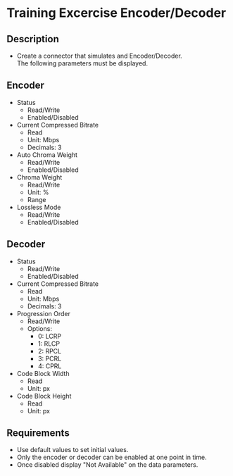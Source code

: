 # Training Excercise Encoder/Decoder

## Description

* Create a connector that simulates and Encoder/Decoder.\
The following parameters must be displayed.

## Encoder

* Status
  * Read/Write
  * Enabled/Disabled
* Current Compressed Bitrate
  * Read
  * Unit: Mbps
  * Decimals: 3
* Auto Chroma Weight
  * Read/Write
  * Enabled/Disabled
* Chroma Weight
  * Read/Write
  * Unit: %
  * Range
* Lossless Mode
  * Read/Write
  * Enabled/Disabled

## Decoder

* Status
  * Read/Write
  * Enabled/Disabled
* Current Compressed Bitrate
  * Read
  * Unit: Mbps
  * Decimals: 3
* Progression Order
  * Read/Write
  * Options:
    * 0: LCRP
    * 1: RLCP
    * 2: RPCL
    * 3: PCRL
    * 4: CPRL
* Code Block Width
  * Read
  * Unit: px
* Code Block Height
  * Read
  * Unit: px

## Requirements

* Use default values to set initial values.
* Only the encoder or decoder can be enabled at one point in time.
* Once disabled display "Not Available" on the data parameters.
